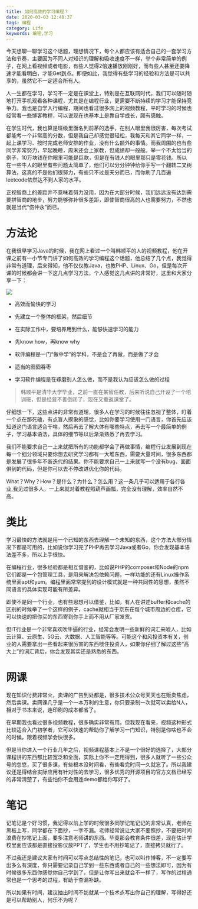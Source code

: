 ```yaml
---
title: 如何高效的学习编程？
date: 2020-03-03 12:48:37
tags: 编程
category: Life
keywords: 编程,学习
---
```

今天想聊一聊学习这个话题，理想情况下，每个人都应该有适合自己的一套学习方法和节奏，主要因为不同人对知识的理解和吸收速度不一样，举个非常简单的例子，在网上看视频或者电影，有些人觉得2倍速播放刚刚好，而有些人甚至还要降速才能看明白，才能Get到点。即便如此，我觉得有些学习的经验和方法是可以共享的，虽然它不一定适合所有人。

人一生都在学习，学习不一定是在课堂上，特别是在互联网时代，我们可以随时随地打开手机观看各种课程，尤其是在编程行业，更需要不断持续的学习才能保持竞争力。我也是自学入行编程，期间也看过很多网上的视频教程，平时学习的时候也经常看一些博客教程，可以说现在也基本上是靠自学成长，颇有感触。

<!--more-->

在学生时代，我也算是班级里面名列前茅的选手，在别人眼里我很厉害，每次考试都能考一个非常高的分数，但是我自己却感觉很轻松，我每天和其它同学一样，一起上课学习、按时完成老师安排的作业，没有什么额外的事情。而我周围的也有些同学非常努力，早起晚睡，周末还会上家教，但成绩却一般般。举一个不太恰当的例子，10万块钱在你眼里可能是巨款，但是在有钱人的眼里那只是零花钱。所以在一些牛人的眼里有些问题太简单了，他们可以分分钟钟给你手写一个翻转二叉树算法，这真的不是他们很努力，有些只不过是天分而已，而你刷了几百遍leetcode依然达不到人家的水平。

正视智商上的差距并不意味着努力没用，因为在大部分时候，我们远远没有达到需要拼智商的地步，努力能够弥补很多差距，即使智商很高的人也需要努力，不然也就是当代“伤仲永”而已。

# 方法论
在我很早学习Java的时候，我在网上看过一个叫韩顺平的人的视频教程，他在开课之前有一小节专门讲了如何高效的学习编程这个话题，他总结了几个点，我觉得非常有道理，后来得知，他不仅仅教Java，也教PHP、Linux、Go，但是每次开课的时候都会讲一下这几点学习方法，个人感觉这几点讲的非常好，这里和大家分享一下：

<img src="/images/2020/2020-03-03-1.png" /> 

- 高效而愉快的学习

- 先建立一个整体的框架，然后细节
- 在实际工作中，要培养用到什么，能够快速学习的能力
- 先know how，再know why
- 软件编程是一门“做中学”的学科，不是会了再做，而是做了才会
- 适当的囫囵吞枣
- 学习软件编程是在琢磨别人怎么做，而不是我认为应该怎么做的过程

>韩顺平是清华大学毕业，之前一直在某智任教，后来听说自己开设了一个培训班，但是经营不善倒闭了，现在又重返课堂了。

仔细想一下，这些点讲的非常有道理，很多人在学习的时候往往忽视了整体，盯着一个点在那死磕，有点盲人摸象的感觉，比如你要学习使用一门语言，你首先应该知道这门语言适合干啥，然后再去了解大体有哪些特点，再去写一个最简单的例子，学习基本语法，具体的细节等以后渐渐熟悉了再去学习。

我们不能要求自己一上来就把所有的功能都学会了再做事情，编程行业发展到现在每一个细分领域只要你想去研究学习都有一大堆东西，需要大量时间，很多东西都是发展了很多年不断迭代的结果。你不能要求自己一上来就写一个没有bug、面面俱到的代码，但是你可以去不停改进优化你的代码。

What？Why？How？是什么？为什么？怎么用？这一条几乎可以适用于各行各业,我见过很多人，一上来就对着教程照葫芦画瓢，完全没有理解，效率自然不高。

# 类比
学习最快的方法就是用一个已知的东西去理解一个未知的东西，这个方法大部分情况下都是可用的，比如说你学习完了PHP再去学习Java或者Go，你会发现基本语法差不多，所以上手很快。

在编程行业，很多经验都是相互借鉴的，比如说PHP的composer和Node的npm它们都是一个包管理工具，是用来解决包依赖问题，一样功能的还有Linux操作系统里面apt和yum。编程里面常常提到的设计模式就是一种共同性的思想，虽然不同语言的具体实现可能有所差异。

即使不是同一个行业，也有些思想可以借鉴，比如，有人在讲述buffer和cache的区别的时候举了一个这样的例子，cache就相当于京东在每个城市周边的仓库，它可以快速的把你买的东西寄到你手上而不用从厂家发货。

但IT行业是一个非常喜欢吹牛逼的行业，经常会发明一些新鲜的词汇来唬人，比如云计算、云原生、5G云、大数据、人工智能等等。可能这个和风投资本有关，创业的人需要拿出一些看起来很厉害的东西唬住投资人，如果你仔细了解过这些“高大上”的词汇背后，你会发现其实还是熟悉的东西。

# 网课
现在知识付费非常火，卖课的广告到处都是，很多技术公众号天天也在贩卖焦虑，然后卖课。卖网课几乎是一个一本万利的生意，你只要录制一次就可以卖给N人，相对于书本来说，连印刷的成本都省了。

在早期我也看过很多视频教程，很多确实非常有用。但我现在看来，视频这种形式比较适合入门初学者，它可以快速的帮助你了解学习一门知识，特别是你啥也不会的时候，跟着视频学会快很多。

但是当你进入一个行业几年之后，视频课程基本上不是一个很好的选择了，大部分课程讲的东西都比较宽泛和全面，实际上你不一定用得到，很多人就听了一些公众号的忽悠，买了很多课，有些根本没时间看，有些看完时间一久就忘了。所以我建议还是得结合实际应用有针对性的去学习，很多优秀的开源项目的官方文档已经写的非常清楚了，有些怕你不会用连demo都给你写好了。

# 笔记
记笔记是个好习惯，我记得以前上学的时候很多同学记笔记记的非常认真，老师在黑板上写，同学都在下面抄，一字不漏。老师经常说让大家不要照抄，不要把时间浪费在抄笔记上面，要多注意老师讲的东西。毕竟那会教育条件很差，现在估计学校里面应该都是直接投影仪放PPT了，学生也不用抄笔记了，直接拷贝就行了。

不过我还是建议大家有时间可以写点总结性的笔记，也可以叫作博客，不一定要写出多么有深度，你只需要记录自己学到一些东西或者自己的一些想法即可，因为有时候很多东西你感觉你自己学到了，但是让你写出来就会不一样了，写作的过程通常也是一个思考的过程，有助于查漏补缺。

所以如果有时间，建议抽出时间不妨就某一个技术点写出你自己的理解，写得好还是可以帮助别人，何乐不为呢？
